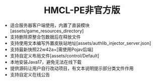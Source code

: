 <h1 align="center">HMCL-PE非官方版</h1>

- 适合服务器客户端使用，内置了直装模块[assets/game_resources_directory]
- 支持删除原整合包数据后在释放文件
- 支持使用文本编写外置皮肤站地址[assets/authlib_injector_server.json]
- 支持最新快照22w42a+[需使用Pojav后端]
- 支持自定义布局文件[assets/control/Default]
- 本地安装Java17，避免无法在线下载
- 提供源码让用户自行改动项目，有文本说明提示部分类文件作用
- 支持自定义在线公告
